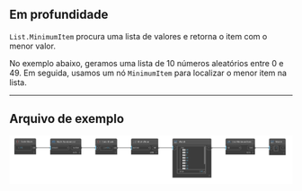 ## Em profundidade
`List.MinimumItem` procura uma lista de valores e retorna o item com o menor valor.

No exemplo abaixo, geramos uma lista de 10 números aleatórios entre 0 e 49. Em seguida, usamos um nó `MinimumItem` para localizar o menor item na lista.
___
## Arquivo de exemplo

![List.MinimumItem](./DSCore.List.MinimumItem_img.jpg)
